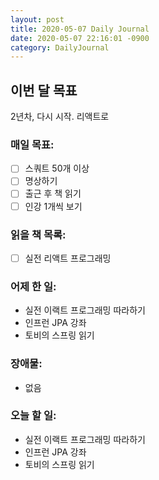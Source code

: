 ```yaml
---
layout: post
title: 2020-05-07 Daily Journal
date: 2020-05-07 22:16:01 -0900
category: DailyJournal
---
```


## 이번 달 목표
2년차, 다시 시작. 리액트로

### 매일 목표:
- [ ] 스쿼트 50개 이상
- [ ] 명상하기
- [ ] 출근 후 책 읽기
- [ ] 인강 1개씩 보기

### 읽을 책 목록:
- [ ] 실전 리액트 프로그래밍

### 어제 한 일:
* 실전 이랙트 프로그래밍 따라하기
* 인프런 JPA 강좌
* 토비의 스프링 읽기

### 장애물:
* 없음

### 오늘 할 일:
* 실전 이랙트 프로그래밍 따라하기
* 인프런 JPA 강좌
* 토비의 스프링 읽기